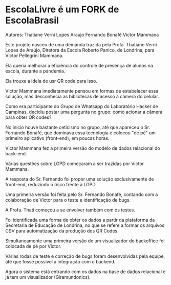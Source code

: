 # EscolaLivre é um FORK de EscolaBrasil

Autores: Thatiane Verni Lopes Araujo
Fernando Bonafé
Victor Mammana

Este projeto nasceu de uma demanda trazida pela Profa. Thatiane Verni Lopes de Araújo, Diretora da Escola Roberto Panico, de Londrina, para Victor Pellegrini Mammana.

Ela queria melhorar a eficiẽncia do controle de presença de alunos na escola, durante a pandemia. 

Ela trouxe a ideia de usr QR code para isso.

Victor Mammana imediatamente pensou em formas de estabelecer essa solução, mas desconhecia as bibliotecas de acesso à câmera do celular. 

Como era participante do Grupo de Whatsapp do Laboratório Hacker de Campinas, decidiu postar uma pergunta no grupo: como acionar a câmera para obter QR codes?

No início houve bastante ceticismo no grupo, até que apareceu o Sr. Fernando Bonafé, que dominava essa tecnologia e colocou "de pé" um primeiro aplicativo (front-end), em poucas horas.

Victor Mammana fez a primeira versão do modelo de dados relacional do back-end.

Várias questões sobre LGPD começaram a ser trazidas por Victor Mammana.

A resposta do Sr. Fernando foi propor uma solução exclusivamente de front-end, reduzindo o risco frente à LGPD. 

Uma primeira versão foi feita pelo Sr. Fernando Bonafé, contando com a colaboração de Victor para o teste e identificação de bugs. 

A Profa. Thati começou a se envolver também com os testes. 

Foi identificada uma forma de obter os dados a partir da plataforma da Secretaria de Educação de Londrina, no que se refere a formar os arquivos CSV para automatização da produção dos QR Codes. 

Simultaneamente uma primeira versão de um visualizador do backoffice foi colocada de pé por Victor. 

Várias rodas de teste e correção de bugs foram desenvolvidas pela equipe, até que fosse possível a integração com o backend.

Agora o sistema está entrando com os dados na base de dados relacional e já tem um visualizador (Giramundonics).

